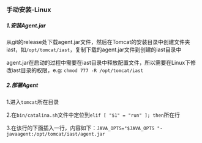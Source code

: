 ### 手动安装-Linux

##### 1.安装Agent.jar
从git的release处下载agent.jar文件，然后在Tomcat的安装目录中创建文件夹iast，如`/opt/tomcat/iast`，复制下载的agent.jar文件到创建的iast目录中

agent.jar在启动的过程中需要在iast目录中释放配置文件，所以需要在Linux下修改iast目录的权限，e.g: `chmod 777 -R /opt/tomcat/iast`

##### 2.部署Agent

1.进入`tomcat`所在目录

2.在`bin/catalina.sh`文件中定位到`elif [ "$1" = "run" ]; then`所在行

3.在该行的下面插入一行，内容如下：`JAVA_OPTS="$JAVA_OPTS "-javaagent:/opt/tomcat/iast/agent.jar`

